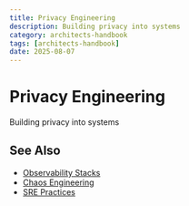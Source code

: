 ```yaml
---
title: Privacy Engineering
description: Building privacy into systems
category: architects-handbook
tags: [architects-handbook]
date: 2025-08-07
---
```


# Privacy Engineering

Building privacy into systems

## See Also

- [Observability Stacks](/architects-handbook/human-factors/observability-stacks)
- [Chaos Engineering](/architects-handbook/human-factors/chaos-engineering)
- [SRE Practices](/architects-handbook/human-factors/sre-practices)
